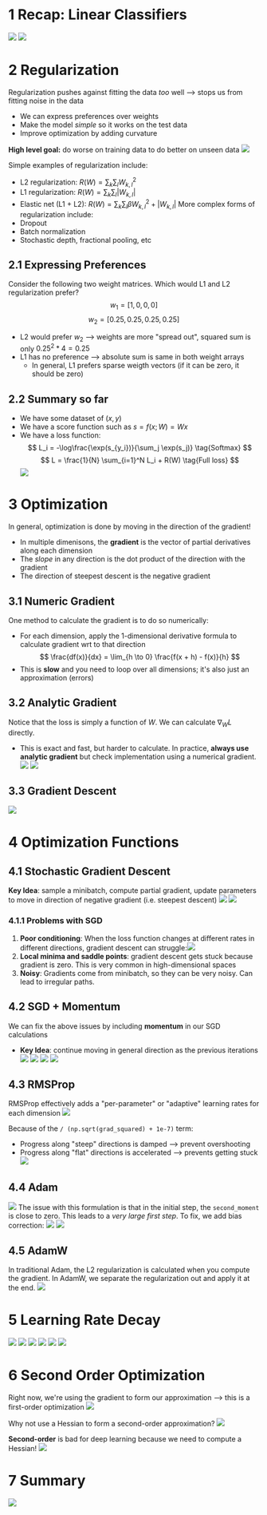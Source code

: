 
# 1 Recap: Linear Classifiers
![](../../attachments/Pasted%20image%2020250413132355.png)
![](../../attachments/Pasted%20image%2020250413132412.png)

# 2 Regularization
Regularization pushes against fitting the data *too* well ⟶ stops us from fitting noise in the data
* We can express preferences over weights
* Make the model *simple* so it works on the test data
* Improve optimization by adding curvature

**High level goal:** do worse on training data to do better on unseen data
![](../../attachments/Pasted%20image%2020250413132621.png)

Simple examples of regularization include:
* L2 regularization: $R(W) = \sum_k \sum_l W_{k, l}^2$
* L1 regularization: $R(W) = \sum_k \sum_l |W_{k, l}|$
* Elastic net (L1 + L2): $R(W) = \sum_k \sum_l \beta W_{k, l}^2 + |W_{k, l}|$
More complex forms of regularization include:
* Dropout
* Batch normalization
* Stochastic depth, fractional pooling, etc

## 2.1 Expressing Preferences
Consider the following two weight matrices. Which would L1 and L2 regularization prefer?
$$
w_1 = [1, 0, 0, 0]
$$
$$
w_2 = [0.25, 0.25, 0.25, 0.25]
$$
* L2 would prefer $w_2$ ⟶ weights are more "spread out", squared sum is only $0.25^2 * 4 = 0.25$
* L1 has no preference ⟶ absolute sum is same in both weight arrays
	* In general, L1 prefers sparse weigth vectors (if it can be zero, it should be zero)

## 2.2 Summary so far
* We have some dataset of $(x, y)$
* We have a score function such as $s = f(x; W) = Wx$
* We have a loss function:
$$
L_i = -\log\frac{\exp(s_{y_i})}{\sum_j \exp(s_j)} \tag{Softmax}
$$
$$
L = \frac{1}{N} \sum_{i=1}^N L_i + R(W) \tag{Full loss}
$$
![](../../attachments/Pasted%20image%2020250413133711.png)

# 3 Optimization
In general, optimization is done by moving in the direction of the gradient!
* In multiple dimenisons, the **gradient** is the vector of partial derivatives along each dimension
* The *slope* in any direction is the dot product of the direction with the gradient
* The direction of steepest descent is the negative gradient

## 3.1 Numeric Gradient
One method to calculate the gradient is to do so numerically:
* For each dimension, apply the 1-dimensional derivative formula to calculate gradient wrt to that direction
$$
\frac{df(x)}{dx} = \lim_{h \to 0} \frac{f(x + h) - f(x)}{h}
$$
* This is **slow** and you need to loop over all dimensions; it's also just an approximation (errors)

## 3.2 Analytic Gradient
Notice that the loss is simply a function of $W$. We can calculate $\nabla_W L$ directly.
* This is exact and fast, but harder to calculate. In practice, **always use analytic gradient** but check implementation using a numerical gradient.
![](../../attachments/Pasted%20image%2020250413134328.png)
![](../../attachments/Pasted%20image%2020250413134723.png)

## 3.3 Gradient Descent
![](../../attachments/Pasted%20image%2020250413191429.png)

# 4 Optimization Functions
## 4.1 Stochastic Gradient Descent
**Key Idea**: sample a minibatch, compute partial gradient, update parameters to move in direction of negative gradient (i.e. steepest descent)
![](../../attachments/Pasted%20image%2020250413134631.png)
![](../../attachments/Pasted%20image%2020250413134741.png)

### 4.1.1 Problems with SGD
1. **Poor conditioning**: When the loss function changes at different rates in different directions, gradient descent can struggle:![](../../attachments/Pasted%20image%2020250413134929.png)
2. **Local minima and saddle points**: gradient descent gets stuck because gradient is zero. This is very common in high-dimensional spaces
3. **Noisy**: Gradients come from minibatch, so they can be very noisy. Can lead to irregular paths.

## 4.2 SGD + Momentum
We can fix the above issues by including **momentum** in our SGD calculations
* **Key Idea**: continue moving in general direction as the previous iterations
![](../../attachments/Pasted%20image%2020250413135316.png)
![](../../attachments/Pasted%20image%2020250413135408.png)
![](../../attachments/Pasted%20image%2020250413135509.png)
![](../../attachments/Pasted%20image%2020250414162937.png)

## 4.3 RMSProp
RMSProp effectively adds a "per-parameter" or "adaptive" learning rates for each dimension
![](../../attachments/Pasted%20image%2020250413135532.png)

Because of the `/ (np.sqrt(grad_squared) + 1e-7)` term:
* Progress along "steep" directions is damped ⟶ prevent overshooting
* Progress along "flat" directions is accelerated ⟶ prevents getting stuck
![](../../attachments/Pasted%20image%2020250413140348.png)

## 4.4 Adam
![](../../attachments/Pasted%20image%2020250413140420.png)
The issue with this formulation is that in the initial step, the `second_moment` is close to zero. This leads to a *very large first step*. To fix, we add bias correction:
![](../../attachments/Pasted%20image%2020250413140603.png)
![](../../attachments/Pasted%20image%2020250413140644.png)

## 4.5 AdamW
In traditional Adam, the L2 regularization is calculated when you compute the gradient. In AdamW, we separate the regularization out and apply it at the end.
![](../../attachments/Pasted%20image%2020250413140810.png)

# 5 Learning Rate Decay
![](../../attachments/Pasted%20image%2020250413140916.png)
![](../../attachments/Pasted%20image%2020250413140944.png)
![](../../attachments/Pasted%20image%2020250413141003.png)
![](../../attachments/Pasted%20image%2020250413141036.png)
![](../../attachments/Pasted%20image%2020250413141040.png)
![](../../attachments/Pasted%20image%2020250413141047.png)

# 6 Second Order Optimization
Right now, we're using the gradient to form our approximation ⟶ this is a first-order optimization
![](../../attachments/Pasted%20image%2020250413141139.png)

Why not use a Hessian to form a second-order approximation?
![](../../attachments/Pasted%20image%2020250413141152.png)

**Second-order** is bad for deep learning because we need to compute a Hessian!
![](../../attachments/Pasted%20image%2020250413141213.png)

# 7 Summary
![](../../attachments/Pasted%20image%2020250413141238.png)
